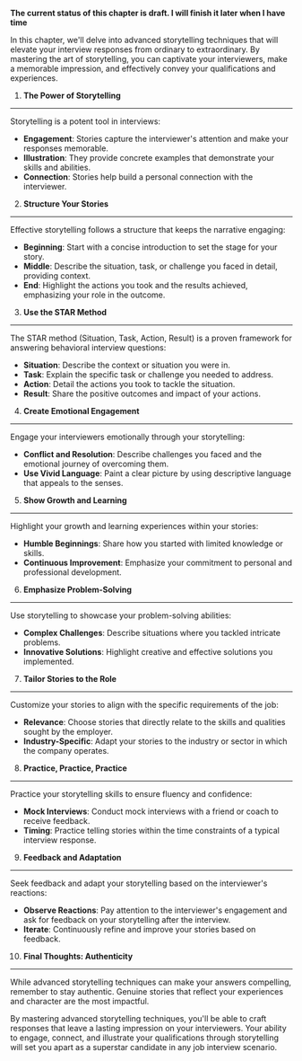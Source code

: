 **The current status of this chapter is draft. I will finish it later when I have time**

In this chapter, we'll delve into advanced storytelling techniques that will elevate your interview responses from ordinary to extraordinary. By mastering the art of storytelling, you can captivate your interviewers, make a memorable impression, and effectively convey your qualifications and experiences.

1. **The Power of Storytelling**
--------------------------------

Storytelling is a potent tool in interviews:

* **Engagement**: Stories capture the interviewer's attention and make your responses memorable.
* **Illustration**: They provide concrete examples that demonstrate your skills and abilities.
* **Connection**: Stories help build a personal connection with the interviewer.

2. **Structure Your Stories**
-----------------------------

Effective storytelling follows a structure that keeps the narrative engaging:

* **Beginning**: Start with a concise introduction to set the stage for your story.
* **Middle**: Describe the situation, task, or challenge you faced in detail, providing context.
* **End**: Highlight the actions you took and the results achieved, emphasizing your role in the outcome.

3. **Use the STAR Method**
--------------------------

The STAR method (Situation, Task, Action, Result) is a proven framework for answering behavioral interview questions:

* **Situation**: Describe the context or situation you were in.
* **Task**: Explain the specific task or challenge you needed to address.
* **Action**: Detail the actions you took to tackle the situation.
* **Result**: Share the positive outcomes and impact of your actions.

4. **Create Emotional Engagement**
----------------------------------

Engage your interviewers emotionally through your storytelling:

* **Conflict and Resolution**: Describe challenges you faced and the emotional journey of overcoming them.
* **Use Vivid Language**: Paint a clear picture by using descriptive language that appeals to the senses.

5. **Show Growth and Learning**
-------------------------------

Highlight your growth and learning experiences within your stories:

* **Humble Beginnings**: Share how you started with limited knowledge or skills.
* **Continuous Improvement**: Emphasize your commitment to personal and professional development.

6. **Emphasize Problem-Solving**
--------------------------------

Use storytelling to showcase your problem-solving abilities:

* **Complex Challenges**: Describe situations where you tackled intricate problems.
* **Innovative Solutions**: Highlight creative and effective solutions you implemented.

7. **Tailor Stories to the Role**
---------------------------------

Customize your stories to align with the specific requirements of the job:

* **Relevance**: Choose stories that directly relate to the skills and qualities sought by the employer.
* **Industry-Specific**: Adapt your stories to the industry or sector in which the company operates.

8. **Practice, Practice, Practice**
-----------------------------------

Practice your storytelling skills to ensure fluency and confidence:

* **Mock Interviews**: Conduct mock interviews with a friend or coach to receive feedback.
* **Timing**: Practice telling stories within the time constraints of a typical interview response.

9. **Feedback and Adaptation**
------------------------------

Seek feedback and adapt your storytelling based on the interviewer's reactions:

* **Observe Reactions**: Pay attention to the interviewer's engagement and ask for feedback on your storytelling after the interview.
* **Iterate**: Continuously refine and improve your stories based on feedback.

10. **Final Thoughts: Authenticity**
------------------------------------

While advanced storytelling techniques can make your answers compelling, remember to stay authentic. Genuine stories that reflect your experiences and character are the most impactful.

By mastering advanced storytelling techniques, you'll be able to craft responses that leave a lasting impression on your interviewers. Your ability to engage, connect, and illustrate your qualifications through storytelling will set you apart as a superstar candidate in any job interview scenario.
